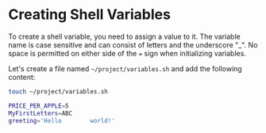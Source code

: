 # Creating Shell Variables

To create a shell variable, you need to assign a value to it. The variable name is case sensitive and can consist of letters and the underscore "\_". No space is permitted on either side of the `=` sign when initializing variables.

Let's create a file named `~/project/variables.sh` and add the following content:

```bash
touch ~/project/variables.sh
```

```bash
PRICE_PER_APPLE=5
MyFirstLetters=ABC
greeting='Hello        world!'
```
